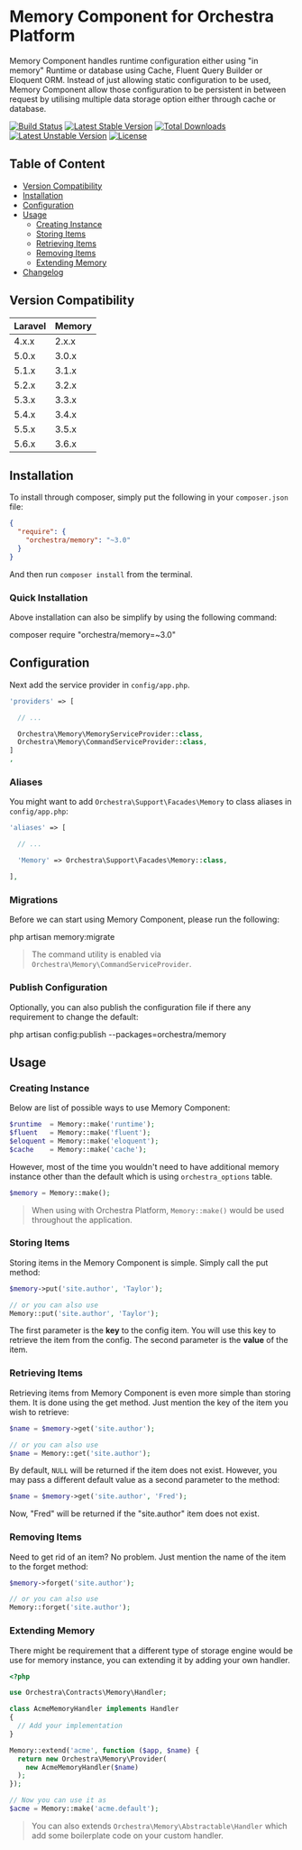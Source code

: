 Memory Component for Orchestra Platform
==============

Memory Component handles runtime configuration either using "in memory" Runtime or database using Cache, Fluent Query Builder or Eloquent ORM. Instead of just allowing static configuration to be used, Memory Component allow those configuration to be persistent in between request by utilising multiple data storage option either through cache or database.

[![Build Status](https://travis-ci.org/orchestral/memory.svg?branch=3.6)](https://travis-ci.org/orchestral/memory)
[![Latest Stable Version](https://poser.pugx.org/orchestra/memory/version)](https://packagist.org/packages/orchestra/memory)
[![Total Downloads](https://poser.pugx.org/orchestra/memory/downloads)](https://packagist.org/packages/orchestra/memory)
[![Latest Unstable Version](https://poser.pugx.org/orchestra/memory/v/unstable)](//packagist.org/packages/orchestra/memory)
[![License](https://poser.pugx.org/orchestra/memory/license)](https://packagist.org/packages/orchestra/memory)

## Table of Content

* [Version Compatibility](#version-compatibility)
* [Installation](#installation)
* [Configuration](#configuration)
* [Usage](#usage)
  - [Creating Instance](#creating-instance)
  - [Storing Items](#storing-items)
  - [Retrieving Items](#retrieving-items)
  - [Removing Items](#removing-items)
  - [Extending Memory](#extending-memory)
* [Changelog](https://github.com/orchestral/memory/releases)

## Version Compatibility

Laravel    | Memory
:----------|:----------
 4.x.x     | 2.x.x
 5.0.x     | 3.0.x
 5.1.x     | 3.1.x
 5.2.x     | 3.2.x
 5.3.x     | 3.3.x
 5.4.x     | 3.4.x
 5.5.x     | 3.5.x
 5.6.x     | 3.6.x

## Installation

To install through composer, simply put the following in your `composer.json` file:

```json
{
  "require": {
    "orchestra/memory": "~3.0"
  }
}
```

And then run `composer install` from the terminal.

### Quick Installation

Above installation can also be simplify by using the following command:

  composer require "orchestra/memory=~3.0"

## Configuration

Next add the service provider in `config/app.php`.

```php
'providers' => [

  // ...

  Orchestra\Memory\MemoryServiceProvider::class,
  Orchestra\Memory\CommandServiceProvider::class,
]
,
```

### Aliases

You might want to add `Orchestra\Support\Facades\Memory` to class aliases in `config/app.php`:

```php
'aliases' => [

  // ...

  'Memory' => Orchestra\Support\Facades\Memory::class,

],
```

### Migrations

Before we can start using Memory Component, please run the following:

  php artisan memory:migrate


> The command utility is enabled via `Orchestra\Memory\CommandServiceProvider`.

### Publish Configuration

Optionally, you can also publish the configuration file if there any requirement to change the default:

  php artisan config:publish --packages=orchestra/memory

## Usage

### Creating Instance

Below are list of possible ways to use Memory Component:

```php
$runtime  = Memory::make('runtime');
$fluent   = Memory::make('fluent');
$eloquent = Memory::make('eloquent');
$cache    = Memory::make('cache');
```

However, most of the time you wouldn't need to have additional memory instance other than the default which is using `orchestra_options` table.

```php
$memory = Memory::make();
```

> When using with Orchestra Platform, `Memory::make()` would be used throughout the application.

### Storing Items

Storing items in the Memory Component is simple. Simply call the put method:

```php
$memory->put('site.author', 'Taylor');

// or you can also use
Memory::put('site.author', 'Taylor');
```

The first parameter is the **key** to the config item. You will use this key to retrieve the item from the config. The second parameter is the **value** of the item.

### Retrieving Items

Retrieving items from Memory Component is even more simple than storing them. It is done using the get method. Just mention the key of the item you wish to retrieve:

```php
$name = $memory->get('site.author');

// or you can also use
$name = Memory::get('site.author');
```

By default, `NULL` will be returned if the item does not exist. However, you may pass a different default value as a second parameter to the method:

```php
$name = $memory->get('site.author', 'Fred');
```

Now, "Fred" will be returned if the "site.author" item does not exist.

### Removing Items

Need to get rid of an item? No problem. Just mention the name of the item to the forget method:

```php
$memory->forget('site.author');

// or you can also use
Memory::forget('site.author');
```

### Extending Memory

There might be requirement that a different type of storage engine would be use for memory instance, you can extending it by adding your own handler.

```php
<?php

use Orchestra\Contracts\Memory\Handler;

class AcmeMemoryHandler implements Handler
{
  // Add your implementation
}

Memory::extend('acme', function ($app, $name) {
  return new Orchestra\Memory\Provider(
    new AcmeMemoryHandler($name)
  );
});

// Now you can use it as
$acme = Memory::make('acme.default');
```

> You can also extends `Orchestra\Memory\Abstractable\Handler` which add some boilerplate code on your custom handler.
